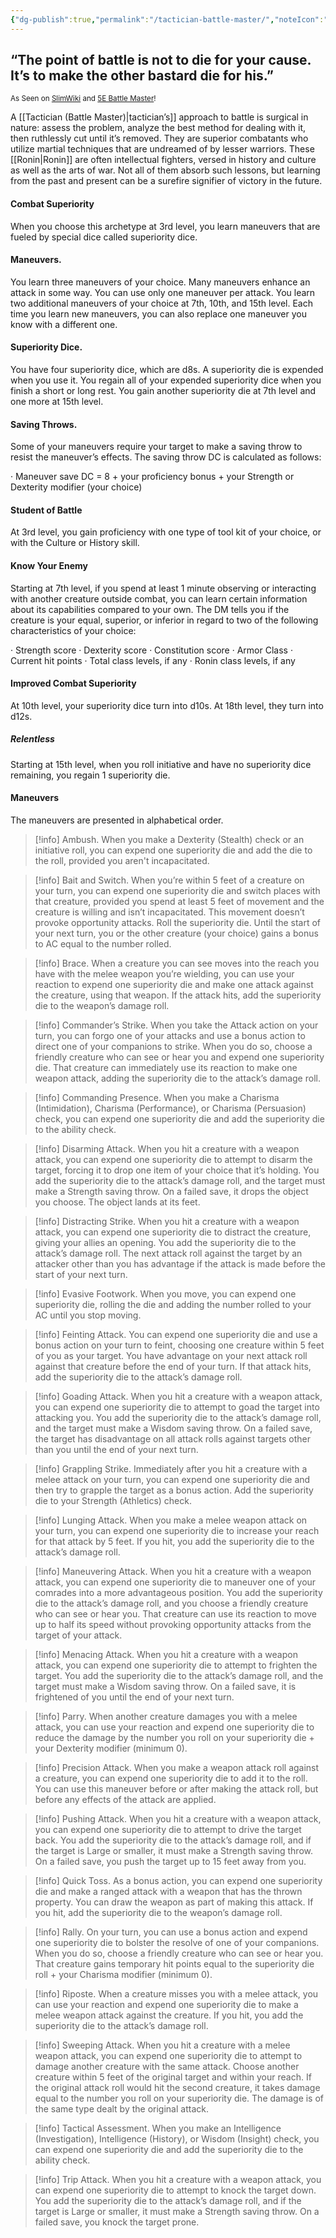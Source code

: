 ```yaml
---
{"dg-publish":true,"permalink":"/tactician-battle-master/","noteIcon":"","updated":"2025-03-23T15:06:29.846-07:00"}
---
```


## “The point of battle is not to die for your cause. It’s to make the other bastard die for his.”
<sub>As Seen on [SlimWiki](https://slimwiki.com/carbon-pink/public-wiki-w-knoldiw/tactician) and [5E Battle Master](https://dnd5e.wikidot.com/fighter:battle-master)!</sub>

A [[Tactician (Battle Master)\|tactician’s]] approach to battle is surgical in nature: assess the problem, analyze the best method for dealing with it, then ruthlessly cut until it’s removed. They are superior combatants who utilize martial techniques that are undreamed of by lesser warriors. These [[Ronin\|Ronin]] are often intellectual fighters, versed in history and culture as well as the arts of war. Not all of them absorb such lessons, but learning from the past and present can be a surefire signifier of victory in the future.

#### Combat Superiority
When you choose this archetype at 3rd level, you learn maneuvers that are fueled by special dice called superiority dice.

#### Maneuvers. 
You learn three maneuvers of your choice. Many maneuvers enhance an attack in some way. You can use only one maneuver per attack. You learn two additional maneuvers of your choice at 7th, 10th, and 15th level. Each time you learn new maneuvers, you can also replace one maneuver you know with a different one.

#### Superiority Dice. 
You have four superiority dice, which are d8s. A superiority die is expended when you use it. You regain all of your expended superiority dice when you finish a short or long rest. You gain another superiority die at 7th level and one more at 15th level.

#### Saving Throws. 
Some of your maneuvers require your target to make a saving throw to resist the maneuver’s effects. The saving throw DC is calculated as follows:

· Maneuver save DC = 8 + your proficiency bonus + your Strength or Dexterity modifier (your choice)

#### Student of Battle
At 3rd level, you gain proficiency with one type of tool kit of your choice, or with the Culture or History skill.

#### Know Your Enemy
Starting at 7th level, if you spend at least 1 minute observing or interacting with another creature outside combat, you can learn certain information about its capabilities compared to your own. The DM tells you if the creature is your equal, superior, or inferior in regard to two of the following characteristics of your choice:

· Strength score
· Dexterity score
· Constitution score
· Armor Class
· Current hit points
· Total class levels, if any
· Ronin class levels, if any

#### Improved Combat Superiority
At 10th level, your superiority dice turn into d10s. At 18th level, they turn into d12s.

##### Relentless
Starting at 15th level, when you roll initiative and have no superiority dice remaining, you regain 1 superiority die.

#### Maneuvers
The maneuvers are presented in alphabetical order.

> [!info] Ambush. 
> When you make a Dexterity (Stealth) check or an initiative roll, you can expend one superiority die and add the die to the roll, provided you aren't incapacitated.

> [!info] Bait and Switch. 
> When you’re within 5 feet of a creature on your turn, you can expend one superiority die and switch places with that creature, provided you spend at least 5 feet of movement and the creature is willing and isn’t incapacitated. This movement doesn’t provoke opportunity attacks. Roll the superiority die. Until the start of your next turn, you or the other creature (your choice) gains a bonus to AC equal to the number rolled.

> [!info] Brace. 
> When a creature you can see moves into the reach you have with the melee weapon you’re wielding, you can use your reaction to expend one superiority die and make one attack against the creature, using that weapon. If the attack hits, add the superiority die to the weapon’s damage roll.

> [!info] Commander’s Strike. 
> When you take the Attack action on your turn, you can forgo one of your attacks and use a bonus action to direct one of your companions to strike. When you do so, choose a friendly creature who can see or hear you and expend one superiority die. That creature can immediately use its reaction to make one weapon attack, adding the superiority die to the attack’s damage roll.

> [!info] Commanding Presence. 
> When you make a Charisma (Intimidation), Charisma (Performance), or Charisma (Persuasion) check, you can expend one superiority die and add the superiority die to the ability check.

> [!info] Disarming Attack. 
> When you hit a creature with a weapon attack, you can expend one superiority die to attempt to disarm the target, forcing it to drop one item of your choice that it’s holding. You add the superiority die to the attack’s damage roll, and the target must make a Strength saving throw. On a failed save, it drops the object you choose. The object lands at its feet.

> [!info] Distracting Strike. 
> When you hit a creature with a weapon attack, you can expend one superiority die to distract the creature, giving your allies an opening. You add the superiority die to the attack’s damage roll. The next attack roll against the target by an attacker other than you has advantage if the attack is made before the start of your next turn.

> [!info] Evasive Footwork. 
> When you move, you can expend one superiority die, rolling the die and adding the number rolled to your AC until you stop moving.

> [!info] Feinting Attack. 
> You can expend one superiority die and use a bonus action on your turn to feint, choosing one creature within 5 feet of you as your target. You have advantage on your next attack roll against that creature before the end of your turn. If that attack hits, add the superiority die to the attack’s damage roll.

> [!info] Goading Attack. 
> When you hit a creature with a weapon attack, you can expend one superiority die to attempt to goad the target into attacking you. You add the superiority die to the attack’s damage roll, and the target must make a Wisdom saving throw. On a failed save, the target has disadvantage on all attack rolls against targets other than you until the end of your next turn.

> [!info] Grappling Strike. 
> Immediately after you hit a creature with a melee attack on your turn, you can expend one superiority die and then try to grapple the target as a bonus action. Add the superiority die to your Strength (Athletics) check.

> [!info] Lunging Attack. 
> When you make a melee weapon attack on your turn, you can expend one superiority die to increase your reach for that attack by 5 feet. If you hit, you add the superiority die to the attack’s damage roll.


> [!info] Maneuvering Attack. 
> When you hit a creature with a weapon attack, you can expend one superiority die to maneuver one of your comrades into a more advantageous position. You add the superiority die to the attack’s damage roll, and you choose a friendly creature who can see or hear you. That creature can use its reaction to move up to half its speed without provoking opportunity attacks from the target of your attack.

> [!info] Menacing Attack. 
> When you hit a creature with a weapon attack, you can expend one superiority die to attempt to frighten the target. You add the superiority die to the attack’s damage roll, and the target must make a Wisdom saving throw. On a failed save, it is frightened of you until the end of your next turn.

> [!info] Parry. 
> When another creature damages you with a melee attack, you can use your reaction and expend one superiority die to reduce the damage by the number you roll on your superiority die + your Dexterity modifier (minimum 0).

> [!info] Precision Attack. 
> When you make a weapon attack roll against a creature, you can expend one superiority die to add it to the roll. You can use this maneuver before or after making the attack roll, but before any effects of the attack are applied.

> [!info] Pushing Attack. 
> When you hit a creature with a weapon attack, you can expend one superiority die to attempt to drive the target back. You add the superiority die to the attack’s damage roll, and if the target is Large or smaller, it must make a Strength saving throw. On a failed save, you push the target up to 15 feet away from you.

> [!info] Quick Toss. 
> As a bonus action, you can expend one superiority die and make a ranged attack with a weapon that has the thrown property. You can draw the weapon as part of making this attack. If you hit, add the superiority die to the weapon’s damage roll.

> [!info] Rally. 
> On your turn, you can use a bonus action and expend one superiority die to bolster the resolve of one of your companions. When you do so, choose a friendly creature who can see or hear you. That creature gains temporary hit points equal to the superiority die roll + your Charisma modifier (minimum 0).

> [!info] Riposte. 
> When a creature misses you with a melee attack, you can use your reaction and expend one superiority die to make a melee weapon attack against the creature. If you hit, you add the superiority die to the attack’s damage roll.

> [!info] Sweeping Attack. 
> When you hit a creature with a melee weapon attack, you can expend one superiority die to attempt to damage another creature with the same attack. Choose another creature within 5 feet of the original target and within your reach. If the original attack roll would hit the second creature, it takes damage equal to the number you roll on your superiority die. The damage is of the same type dealt by the original attack.

> [!info] Tactical Assessment. 
> When you make an Intelligence (Investigation), Intelligence (History), or Wisdom (Insight) check, you can expend one superiority die and add the superiority die to the ability check.

> [!info] Trip Attack. 
> When you hit a creature with a weapon attack, you can expend one superiority die to attempt to knock the target down. You add the superiority die to the attack’s damage roll, and if the target is Large or smaller, it must make a Strength saving throw. On a failed save, you knock the target prone.